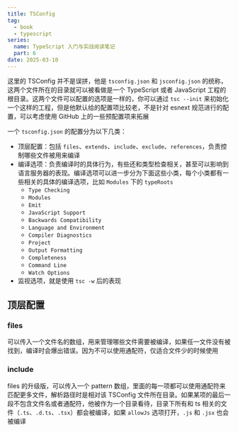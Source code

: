 ```yaml
---
title: TSConfig
tag:
  - book
  - typescript
series:
  name: TypeScript 入门与实战阅读笔记
  part: 6
date: 2025-03-10
---
```


这里的 TSConfig 并不是误拼，他是 `tsconfig.json` 和 `jsconfig.json` 的统称，这两个文件所在的目录就可以被看做是一个 TypeScript 或者 JavaScript 工程的根目录。这两个文件可以配置的选项是一样的，你可以通过 `tsc --init` 来初始化一个这样的工程，但是他默认给的配置项比较老，不是针对 esnext 规范进行的配置，可以考虑使用 GitHub 上的一些预配置项来拓展

一个 `tsconfig.json` 的配置分为以下几类：

- 顶层配置：包括 `files`、`extends`、`include`、`exclude`、`references`，负责控制哪些文件被用来编译
- 编译选项：负责编译时的具体行为，有些还和类型检查相关，甚至可以影响到语言服务器的表现。编译选项可以进一步分为下面这些小类，每个小类都有一些相关的具体的编译选项，比如 `Modules` 下的 `typeRoots`
  - `Type Checking`
  - `Modules`
  - `Emit`
  - `JavaScript Support`
  - `Backwards Compatibility`
  - `Language and Environment`
  - `Compiler Diagnostics`
  - `Project`
  - `Output Formatting`
  - `Completeness`
  - `Command Line`
  - `Watch Options`
- 监视选项，就是使用 `tsc -w` 后的表现

## 顶层配置

### files

可以传入一个文件名的数组，用来管理哪些文件需要被编译，如果任一文件没有被找到，编译时会爆出错误。因为不可以使用通配符，仅适合文件少的时候使用

### include

files 的升级版，可以传入一个 pattern 数组，里面的每一项都可以使用通配符来匹配更多文件，解析路径时是相对该 TSConfig 文件所在目录。如果某项的最后一段不包含文件名或者通配符，他被作为一个目录看待，目录下所有和 ts 相关的文件（`.ts`、`.d.ts`、`.tsx`）都会被编译，如果 `allowJs` 选项打开，`.js` 和 `.jsx` 也会被编译

